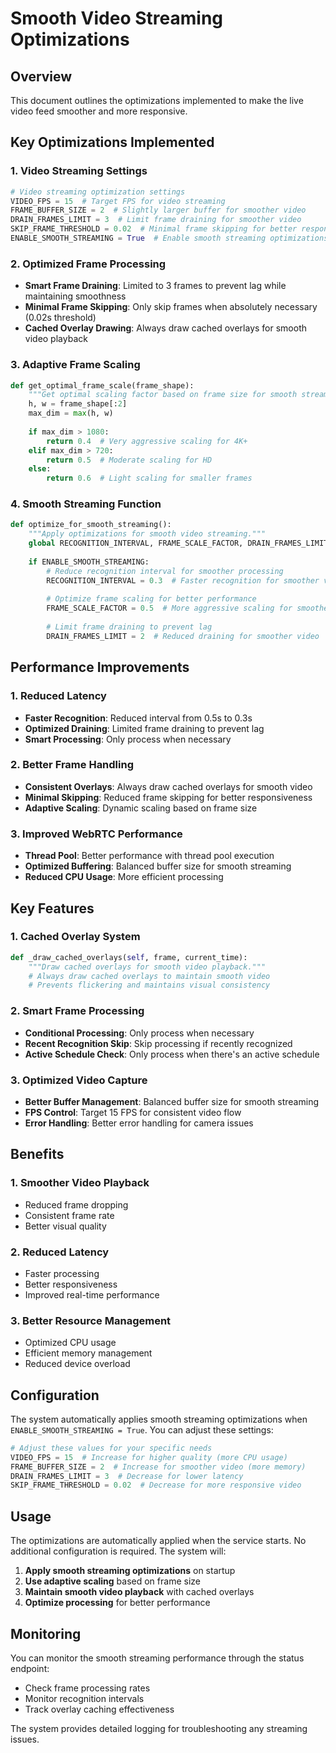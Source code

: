 # Smooth Video Streaming Optimizations

## Overview
This document outlines the optimizations implemented to make the live video feed smoother and more responsive.

## Key Optimizations Implemented

### 1. **Video Streaming Settings**
```python
# Video streaming optimization settings
VIDEO_FPS = 15  # Target FPS for video streaming
FRAME_BUFFER_SIZE = 2  # Slightly larger buffer for smoother video
DRAIN_FRAMES_LIMIT = 3  # Limit frame draining for smoother video
SKIP_FRAME_THRESHOLD = 0.02  # Minimal frame skipping for better responsiveness
ENABLE_SMOOTH_STREAMING = True  # Enable smooth streaming optimizations
```

### 2. **Optimized Frame Processing**
- **Smart Frame Draining**: Limited to 3 frames to prevent lag while maintaining smoothness
- **Minimal Frame Skipping**: Only skip frames when absolutely necessary (0.02s threshold)
- **Cached Overlay Drawing**: Always draw cached overlays for smooth video playback

### 3. **Adaptive Frame Scaling**
```python
def get_optimal_frame_scale(frame_shape):
    """Get optimal scaling factor based on frame size for smooth streaming."""
    h, w = frame_shape[:2]
    max_dim = max(h, w)
    
    if max_dim > 1080:
        return 0.4  # Very aggressive scaling for 4K+
    elif max_dim > 720:
        return 0.5  # Moderate scaling for HD
    else:
        return 0.6  # Light scaling for smaller frames
```

### 4. **Smooth Streaming Function**
```python
def optimize_for_smooth_streaming():
    """Apply optimizations for smooth video streaming."""
    global RECOGNITION_INTERVAL, FRAME_SCALE_FACTOR, DRAIN_FRAMES_LIMIT
    
    if ENABLE_SMOOTH_STREAMING:
        # Reduce recognition interval for smoother processing
        RECOGNITION_INTERVAL = 0.3  # Faster recognition for smoother video
        
        # Optimize frame scaling for better performance
        FRAME_SCALE_FACTOR = 0.5  # More aggressive scaling for smoother video
        
        # Limit frame draining to prevent lag
        DRAIN_FRAMES_LIMIT = 2  # Reduced draining for smoother video
```

## Performance Improvements

### 1. **Reduced Latency**
- **Faster Recognition**: Reduced interval from 0.5s to 0.3s
- **Optimized Draining**: Limited frame draining to prevent lag
- **Smart Processing**: Only process when necessary

### 2. **Better Frame Handling**
- **Consistent Overlays**: Always draw cached overlays for smooth video
- **Minimal Skipping**: Reduced frame skipping for better responsiveness
- **Adaptive Scaling**: Dynamic scaling based on frame size

### 3. **Improved WebRTC Performance**
- **Thread Pool**: Better performance with thread pool execution
- **Optimized Buffering**: Balanced buffer size for smooth streaming
- **Reduced CPU Usage**: More efficient processing

## Key Features

### 1. **Cached Overlay System**
```python
def _draw_cached_overlays(self, frame, current_time):
    """Draw cached overlays for smooth video playback."""
    # Always draw cached overlays to maintain smooth video
    # Prevents flickering and maintains visual consistency
```

### 2. **Smart Frame Processing**
- **Conditional Processing**: Only process when necessary
- **Recent Recognition Skip**: Skip processing if recently recognized
- **Active Schedule Check**: Only process when there's an active schedule

### 3. **Optimized Video Capture**
- **Better Buffer Management**: Balanced buffer size for smooth streaming
- **FPS Control**: Target 15 FPS for consistent video flow
- **Error Handling**: Better error handling for camera issues

## Benefits

### 1. **Smoother Video Playback**
- Reduced frame dropping
- Consistent frame rate
- Better visual quality

### 2. **Reduced Latency**
- Faster processing
- Better responsiveness
- Improved real-time performance

### 3. **Better Resource Management**
- Optimized CPU usage
- Efficient memory management
- Reduced device overload

## Configuration

The system automatically applies smooth streaming optimizations when `ENABLE_SMOOTH_STREAMING = True`. You can adjust these settings:

```python
# Adjust these values for your specific needs
VIDEO_FPS = 15  # Increase for higher quality (more CPU usage)
FRAME_BUFFER_SIZE = 2  # Increase for smoother video (more memory)
DRAIN_FRAMES_LIMIT = 3  # Decrease for lower latency
SKIP_FRAME_THRESHOLD = 0.02  # Decrease for more responsive video
```

## Usage

The optimizations are automatically applied when the service starts. No additional configuration is required. The system will:

1. **Apply smooth streaming optimizations** on startup
2. **Use adaptive scaling** based on frame size
3. **Maintain smooth video playback** with cached overlays
4. **Optimize processing** for better performance

## Monitoring

You can monitor the smooth streaming performance through the status endpoint:
- Check frame processing rates
- Monitor recognition intervals
- Track overlay caching effectiveness

The system provides detailed logging for troubleshooting any streaming issues.
